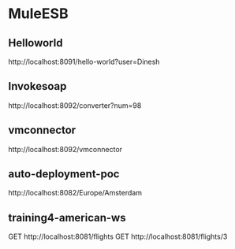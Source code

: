 # MuleESB

## Helloworld
http://localhost:8091/hello-world?user=Dinesh


## Invokesoap
http://localhost:8092/converter?num=98

## vmconnector
http://localhost:8092/vmconnector


## auto-deployment-poc
http://localhost:8082/Europe/Amsterdam


## training4-american-ws
GET http://localhost:8081/flights
GET http://localhost:8081/flights/3